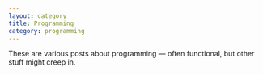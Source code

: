 ```yaml
---
layout: category
title: Programming
category: programming
---
```


These are various posts about programming &mdash; often functional, but other
stuff might creep in.
